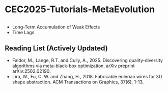 # CEC2025-Tutorials-MetaEvolution

## 

* Long-Term Accumulation of Weak Effects
* Time Lags

## Reading List (Actively Updated)

* Faldor, M., Lange, R.T. and Cully, A., 2025. Discovering quality-diversity algorithms via meta-black-box optimization. arXiv preprint arXiv:2502.02190.
* Lira, W., Fu, C. W. and Zhang, H., 2018. Fabricable eulerian wires for 3D shape abstraction. ACM Transactions on Graphics, 37(6), 1-13.
